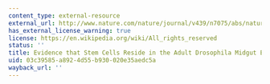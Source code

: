 ```yaml
---
content_type: external-resource
external_url: http://www.nature.com/nature/journal/v439/n7075/abs/nature04371.html
has_external_license_warning: true
license: https://en.wikipedia.org/wiki/All_rights_reserved
status: ''
title: Evidence that Stem Cells Reside in the Adult Drosophila Midgut Epithelium
uid: 03c39585-a892-4d55-b930-020e35aedc5a
wayback_url: ''
---
```

